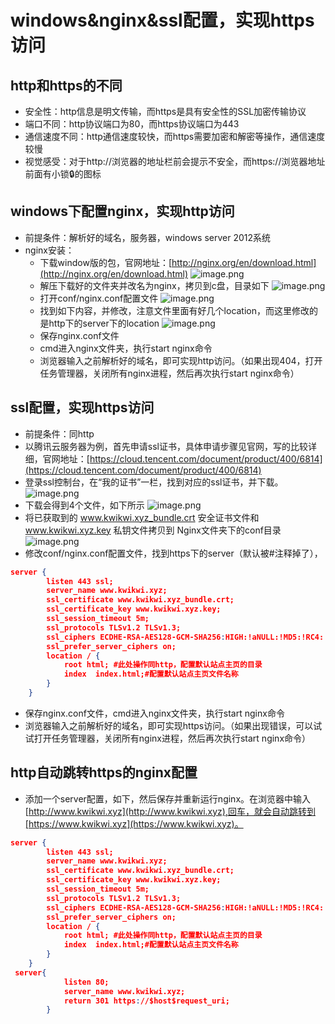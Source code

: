 # windows&nginx&ssl配置，实现https访问
## http和https的不同
- 安全性：http信息是明文传输，而https是具有安全性的SSL加密传输协议
- 端口不同：http协议端口为80，而https协议端口为443
- 通信速度不同：http通信速度较快，而https需要加密和解密等操作，通信速度较慢
- 视觉感受：对于http://浏览器的地址栏前会提示不安全，而https://浏览器地址前面有小锁🔒的图标
## windows下配置nginx，实现http访问
- 前提条件：解析好的域名，服务器，windows server 2012系统
- nginx安装：
   - 下载window版的包，官网地址：[http://nginx.org/en/download.html](http://nginx.org/en/download.html)
![image.png](https://cdn.nlark.com/yuque/0/2022/png/21949136/1644409098567-f561dfb3-206e-4651-8399-bbd3e4e00920.png#clientId=u24adec04-b8e8-4&crop=0&crop=0&crop=1&crop=1&from=paste&height=316&id=u06ef15fb&margin=%5Bobject%20Object%5D&name=image.png&originHeight=407&originWidth=588&originalType=binary&ratio=1&rotation=0&showTitle=false&size=187827&status=done&style=none&taskId=ub4de72a1-3c3a-4cd6-8482-b427c485826&title=&width=457)
   - 解压下载好的文件夹并改名为nginx，拷贝到c盘，目录如下
![image.png](https://cdn.nlark.com/yuque/0/2022/png/21949136/1644411220233-842dba4b-6013-4871-8501-92e75d8585e0.png#clientId=u24adec04-b8e8-4&crop=0&crop=0&crop=1&crop=1&from=paste&height=217&id=uad2fd1ed&margin=%5Bobject%20Object%5D&name=image.png&originHeight=422&originWidth=893&originalType=binary&ratio=1&rotation=0&showTitle=false&size=196377&status=done&style=none&taskId=u14b9a82a-618c-4076-9cec-351f10c4861&title=&width=459)
   - 打开conf/nginx.conf配置文件
![image.png](https://cdn.nlark.com/yuque/0/2022/png/21949136/1644411382134-1588e150-720f-4174-b4a1-89949bd4ab8c.png#clientId=u24adec04-b8e8-4&crop=0&crop=0&crop=1&crop=1&from=paste&height=236&id=u7386bb03&margin=%5Bobject%20Object%5D&name=image.png&originHeight=343&originWidth=697&originalType=binary&ratio=1&rotation=0&showTitle=false&size=110559&status=done&style=none&taskId=u8a899f9f-390b-45c1-acde-3daea549d4d&title=&width=480)
   - 找到如下内容，并修改，注意文件里面有好几个location，而这里修改的是http下的server下的location
![image.png](https://cdn.nlark.com/yuque/0/2022/png/21949136/1644411940050-1fd54efb-a537-4749-b077-ec18f4265711.png#clientId=u24adec04-b8e8-4&crop=0&crop=0&crop=1&crop=1&from=paste&height=690&id=uce2c79ba&margin=%5Bobject%20Object%5D&name=image.png&originHeight=1021&originWidth=928&originalType=binary&ratio=1&rotation=0&showTitle=false&size=452017&status=done&style=none&taskId=u9f18ef3b-cbab-4b54-abb9-9a2ec11ef35&title=&width=627)
   - 保存nginx.conf文件
   - cmd进入nginx文件夹，执行start nginx命令
   - 浏览器输入之前解析好的域名，即可实现http访问。（如果出现404，打开任务管理器，关闭所有nginx进程，然后再次执行start nginx命令）
## ssl配置，实现https访问
   - 前提条件：同http
   - 以腾讯云服务器为例，首先申请ssl证书，具体申请步骤见官网，写的比较详细，官网地址：[https://cloud.tencent.com/document/product/400/6814](https://cloud.tencent.com/document/product/400/6814)
   - 登录ssl控制台，在“我的证书”一栏，找到对应的ssl证书，并下载。
![image.png](https://cdn.nlark.com/yuque/0/2022/png/21949136/1644413169008-c54bee9e-1143-47d4-a2c7-9170a2558288.png#clientId=u24adec04-b8e8-4&crop=0&crop=0&crop=1&crop=1&from=paste&height=127&id=u56c78434&margin=%5Bobject%20Object%5D&name=image.png&originHeight=127&originWidth=1417&originalType=binary&ratio=1&rotation=0&showTitle=false&size=46582&status=done&style=none&taskId=u8e7c9603-8401-451c-b09d-a556e1c540f&title=&width=1417)
   - 下载会得到4个文件，如下所示
![image.png](https://cdn.nlark.com/yuque/0/2022/png/21949136/1644413225479-253c2941-b15f-4a43-bd31-646d629b2d78.png#clientId=u24adec04-b8e8-4&crop=0&crop=0&crop=1&crop=1&from=paste&height=184&id=u4c791dd3&margin=%5Bobject%20Object%5D&name=image.png&originHeight=184&originWidth=527&originalType=binary&ratio=1&rotation=0&showTitle=false&size=29016&status=done&style=none&taskId=u77ef7080-7276-4d47-8840-bc09643366c&title=&width=527)
   - 将已获取到的 www.kwikwi.xyz_bundle.crt 安全证书文件和 www.kwikwi.xyz.key 私钥文件拷贝到 Nginx文件夹下的conf目录
![image.png](https://cdn.nlark.com/yuque/0/2022/png/21949136/1644413406789-9cc9d5b6-596f-4116-a4bc-01d7bb88dce9.png#clientId=u24adec04-b8e8-4&crop=0&crop=0&crop=1&crop=1&from=paste&height=307&id=u97e7a4fd&margin=%5Bobject%20Object%5D&name=image.png&originHeight=307&originWidth=522&originalType=binary&ratio=1&rotation=0&showTitle=false&size=63526&status=done&style=none&taskId=u6a46c78c-9e4f-475d-b3a2-ac2a743409c&title=&width=522)
   - 修改conf/nginx.conf配置文件，找到https下的server（默认被#注释掉了），
```json
server {
        listen 443 ssl; 
        server_name www.kwikwi.xyz; 
        ssl_certificate www.kwikwi.xyz_bundle.crt; 
        ssl_certificate_key www.kwikwi.xyz.key; 
        ssl_session_timeout 5m;
        ssl_protocols TLSv1.2 TLSv1.3; 
        ssl_ciphers ECDHE-RSA-AES128-GCM-SHA256:HIGH:!aNULL:!MD5:!RC4:!DHE; 
        ssl_prefer_server_ciphers on;
        location / {
            root html; #此处操作同http，配置默认站点主页的目录
            index  index.html;#配置默认站点主页文件名称
        }
    }
```

   - 保存nginx.conf文件，cmd进入nginx文件夹，执行start nginx命令
   - 浏览器输入之前解析好的域名，即可实现https访问。（如果出现错误，可以试试打开任务管理器，关闭所有nginx进程，然后再次执行start nginx命令）
## http自动跳转https的nginx配置
   - 添加一个server配置，如下，然后保存并重新运行nginx。在浏览器中输入[http://www.kwikwi.xyz](http://www.kwikwi.xyz),回车，就会自动跳转到[https://www.kwikwi.xyz](https://www.kwikwi.xyz)。
```json
server {
        listen 443 ssl; 
        server_name www.kwikwi.xyz; 
        ssl_certificate www.kwikwi.xyz_bundle.crt; 
        ssl_certificate_key www.kwikwi.xyz.key; 
        ssl_session_timeout 5m;
        ssl_protocols TLSv1.2 TLSv1.3; 
        ssl_ciphers ECDHE-RSA-AES128-GCM-SHA256:HIGH:!aNULL:!MD5:!RC4:!DHE; 
        ssl_prefer_server_ciphers on;
        location / {
            root html; #此处操作同http，配置默认站点主页的目录
            index  index.html;#配置默认站点主页文件名称
        }
    }
 server{
            listen 80;
            server_name www.kwikwi.xyz;
            return 301 https://$host$request_uri;
        }
```
